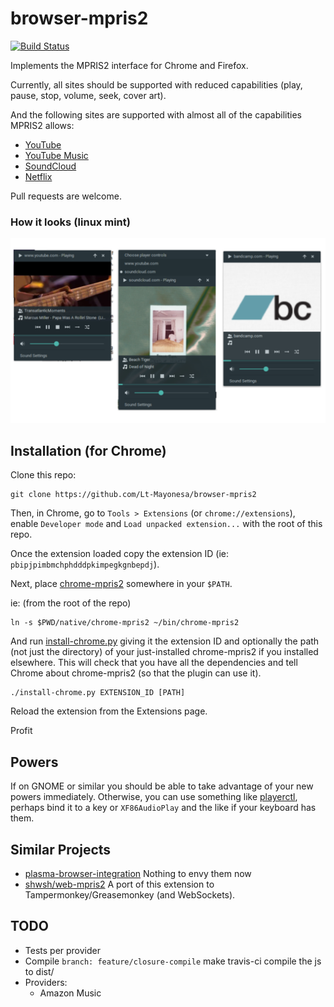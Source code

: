 # browser-mpris2
[![Build Status](https://travis-ci.org/Lt-Mayonesa/browser-mpris2.svg?branch=master)](https://travis-ci.org/Lt-Mayonesa/browser-mpris2)

Implements the MPRIS2 interface for Chrome and Firefox.

Currently, all sites should be supported with reduced capabilities (play, pause, stop, volume, seek, cover art).

And the following sites are supported with almost all of the capabilities MPRIS2 allows:
* [YouTube](https://lt-mayonesa.github.io/browser-mpris2/manual/youtube.html)
* [YouTube Music](https://lt-mayonesa.github.io/browser-mpris2/manual/youtube-music.html)
* [SoundCloud](https://lt-mayonesa.github.io/browser-mpris2/manual/soundcloud.html)
* [Netflix](https://lt-mayonesa.github.io/browser-mpris2/manual/netflix.html)

Pull requests are welcome.

### How it looks (linux mint)
![players screenshot](https://raw.githubusercontent.com/Lt-Mayonesa/browser-mpris2/master/screenshot.png)


## Installation (for Chrome)
Clone this repo:
```text
git clone https://github.com/Lt-Mayonesa/browser-mpris2
```
Then, in Chrome, go to `Tools > Extensions` (or `chrome://extensions`), enable `Developer mode` and `Load unpacked extension...` with the root of this repo.

Once the extension loaded copy the extension ID (ie: `pbipjpimbmchphdddpkimpegkgnbepdj`).

Next, place [chrome-mpris2](src/native/chrome-mpris2) somewhere in your `$PATH`.

ie: (from the root of the repo)
```text
ln -s $PWD/native/chrome-mpris2 ~/bin/chrome-mpris2
```

And run [install-chrome.py](src/native/install-chrome.py) giving it the extension ID and optionally the path (not just the directory) of your just-installed chrome-mpris2 if you installed elsewhere.  This will check that you have all the dependencies and tell Chrome about chrome-mpris2 (so that the plugin can use it).
```text
./install-chrome.py EXTENSION_ID [PATH]
```

Reload the extension from the Extensions page.

Profit

## Powers
If on GNOME or similar you should be able to take advantage of your new powers immediately.  Otherwise, you can use something like [playerctl](https://github.com/acrisci/playerctl), perhaps bind it to a key or `XF86AudioPlay` and the like if your keyboard has them.

## Similar Projects
* [plasma-browser-integration](https://github.com/KDE/plasma-browser-integration)
  Nothing to envy them now
* [shwsh/web-mpris2](https://github.com/shwsh/web-mpris2)
  A port of this extension to Tampermonkey/Greasemonkey (and WebSockets).

## TODO
 - Tests per provider
 - Compile `branch: feature/closure-compile` make travis-ci compile the js to dist/
 - Providers:
    - Amazon Music

